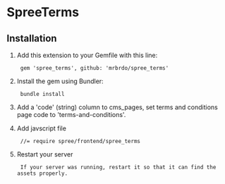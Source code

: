 # SpreeTerms

## Installation

1. Add this extension to your Gemfile with this line:

        gem 'spree_terms', github: 'mrbrdo/spree_terms'

2. Install the gem using Bundler:

        bundle install

3. Add a 'code' (string) column to cms_pages, set terms and conditions page code to 'terms-and-conditions'.

4. Add javscript file

        //= require spree/frontend/spree_terms

5. Restart your server

        If your server was running, restart it so that it can find the assets properly.
